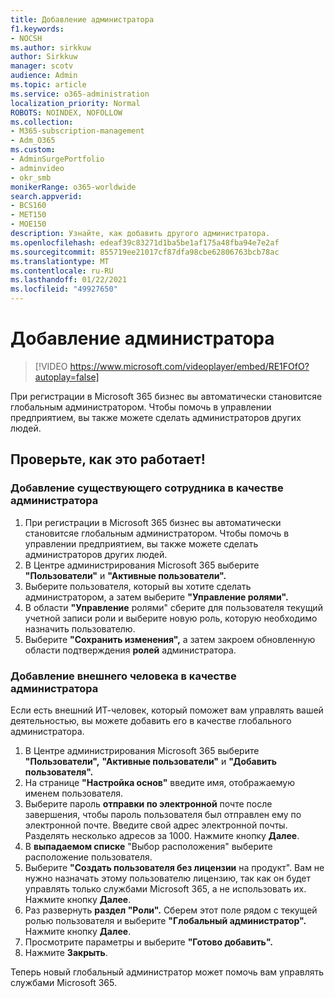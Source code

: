 ```yaml
---
title: Добавление администратора
f1.keywords:
- NOCSH
ms.author: sirkkuw
author: Sirkkuw
manager: scotv
audience: Admin
ms.topic: article
ms.service: o365-administration
localization_priority: Normal
ROBOTS: NOINDEX, NOFOLLOW
ms.collection:
- M365-subscription-management
- Adm_O365
ms.custom:
- AdminSurgePortfolio
- adminvideo
- okr_smb
monikerRange: o365-worldwide
search.appverid:
- BCS160
- MET150
- MOE150
description: Узнайте, как добавить другого администратора.
ms.openlocfilehash: edeaf39c83271d1ba5be1af175a48fba94e7e2af
ms.sourcegitcommit: 855719ee21017cf87dfa98cbe62806763bcb78ac
ms.translationtype: MT
ms.contentlocale: ru-RU
ms.lasthandoff: 01/22/2021
ms.locfileid: "49927650"
---
```

# <a name="add-an-admin"></a>Добавление администратора

> [!VIDEO https://www.microsoft.com/videoplayer/embed/RE1FOfO?autoplay=false]

При регистрации в Microsoft 365 бизнес вы автоматически становитсяе глобальным администратором. Чтобы помочь в управлении предприятием, вы также можете сделать администраторов других людей. 

## <a name="try-it"></a>Проверьте, как это работает!

### <a name="add-an-existing-employee-as-an-admin"></a>Добавление существующего сотрудника в качестве администратора

1. При регистрации в Microsoft 365 бизнес вы автоматически становитсяе глобальным администратором. Чтобы помочь в управлении предприятием, вы также можете сделать администраторов других людей. 
1. В Центре администрирования Microsoft 365 выберите **"Пользователи"** и **"Активные пользователи".**
1. Выберите пользователя, который вы хотите сделать администратором, а затем выберите **"Управление ролями".**
1. В области **"Управление** ролями" сберите для пользователя текущий учетной записи роли и выберите новую роль, которую необходимо назначить пользователю.
1. Выберите **"Сохранить изменения",** а затем закроем обновленную области подтверждения **ролей** администратора.

### <a name="add-someone-outside-the-company-as-an-admin"></a>Добавление внешнего человека в качестве администратора

Если есть внешний ИТ-человек, который поможет вам управлять вашей деятельностью, вы можете добавить его в качестве глобального администратора.

1. В Центре администрирования Microsoft 365 выберите **"Пользователи",** **"Активные пользователи"** и **"Добавить пользователя".**
1. На странице **"Настройка основ"** введите имя, отображаемую именем пользователя.
1. Выберите пароль **отправки по электронной** почте после завершения, чтобы пароль пользователя был отправлен ему по электронной почте. Введите свой адрес электронной почты. Разделять несколько адресов за 1000. Нажмите кнопку **Далее**.
1. В **выпадаемом списке** "Выбор расположения" выберите расположение пользователя.
1. Выберите **"Создать пользователя без лицензии** на продукт". Вам не нужно назначать этому пользователю лицензию, так как он будет управлять только службами Microsoft 365, а не использовать их. Нажмите кнопку **Далее**.
1. Раз развернуть **раздел "Роли".** Сберем этот поле рядом с текущей ролью пользователя и выберите **"Глобальный администратор".** Нажмите кнопку **Далее**.
1. Просмотрите параметры и выберите **"Готово добавить".**
1. Нажмите **Закрыть**.

Теперь новый глобальный администратор может помочь вам управлять службами Microsoft 365.